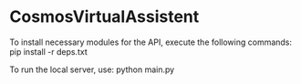 # CosmosVirtualAssistent

To install necessary modules for the API, execute the following commands:
  pip install -r deps.txt

To run the local server, use:
  python main.py
